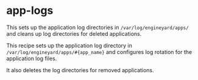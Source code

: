 app-logs
========


This sets up the application log directories in `/var/log/engineyard/apps/` and cleans up log directories for deleted applications.

This recipe sets up the application log directory in `/var/log/engineyard/apps/#{app_name}` and configures log rotation for the application log files. 

It also deletes the log directories for removed applications.
